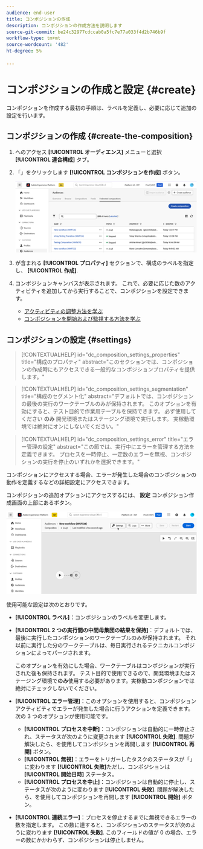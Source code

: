 ```yaml
---
audience: end-user
title: コンポジションの作成
description: コンポジションの作成方法を説明します
source-git-commit: be24c32977cdccab0a5fc7e77a033f4d2b746b9f
workflow-type: tm+mt
source-wordcount: '482'
ht-degree: 5%

---
```



# コンポジションの作成と設定 {#create}

コンポジションを作成する最初の手順は、ラベルを定義し、必要に応じて追加の設定を行います。

## コンポジションの作成 {#create-the-composition}

1. へのアクセス **[!UICONTROL オーディエンス]** メニューと選択 **[!UICONTROL 連合構成]** タブ。

1. 「」をクリックします **[!UICONTROL コンポジションを作成]** ボタン。

   ![](assets/composition-create.png)

1. が含まれる **[!UICONTROL プロパティ]** セクションで、構成のラベルを指定し、 **[!UICONTROL 作成]**.

1. コンポジションキャンバスが表示されます。 これで、必要に応じた数のアクティビティを追加してから実行することで、コンポジションを設定できます。

   * [アクティビティの調整方法を学ぶ](#action-activities)
   * [コンポジションを開始および監視する方法を学ぶ](#save)

## コンポジションの設定 {#settings}

>[!CONTEXTUALHELP]
>id="dc_composition_settings_properties"
>title="構成のプロパティ"
>abstract="このセクションでは、コンポジションの作成時にもアクセスできる一般的なコンポジションプロパティを提供します。"

>[!CONTEXTUALHELP]
>id="dc_composition_settings_segmentation"
>title="構成のセグメント化"
>abstract="デフォルトでは、コンポジションの最後の実行のワークテーブルのみが保持されます。 このオプションを有効にすると、テスト目的で作業用テーブルを保持できます。 必ず使用してください **のみ** 開発環境またはステージング環境で実行します。 実稼動環境では絶対にオンにしないでください。"

>[!CONTEXTUALHELP]
>id="dc_composition_settings_error"
>title="エラー管理の設定"
>abstract="この節では、実行中にエラーを管理する方法を定義できます。 プロセスを一時停止、一定数のエラーを無視、コンポジションの実行を停止のいずれかを選択できます。"

コンポジションにアクセスする場合、エラーが発生した場合のコンポジションの動作を定義するなどの詳細設定にアクセスできます。

コンポジションの追加オプションにアクセスするには、 **設定** コンポジション作成画面の上部にあるボタン。

![](assets/composition-create-settings.png)

使用可能な設定は次のとおりです。

* **[!UICONTROL ラベル]**：コンポジションのラベルを変更します。

* **[!UICONTROL 2 つの実行間の中間母集団の結果を保持]**：デフォルトでは、最後に実行したコンポジションのワークテーブルのみが保持されます。 それ以前に実行した分のワークテーブルは、毎日実行されるテクニカルコンポジションによってパージされます。

  このオプションを有効にした場合、ワークテーブルはコンポジションが実行された後も保持されます。 テスト目的で使用できるので、開発環境またはステージング環境で&#x200B;**のみ**&#x200B;使用する必要があります。実稼動コンポジションでは絶対にチェックしないでください。

* **[!UICONTROL エラー管理]**：このオプションを使用すると、コンポジションアクティビティでエラーが発生した場合に行うアクションを定義できます。 次の 3 つのオプションが使用可能です。

   * **[!UICONTROL プロセスを中断]**：コンポジションは自動的に一時停止され、ステータスが次のように変更されます **[!UICONTROL 失敗]**. 問題が解決したら、を使用してコンポジションを再開します **[!UICONTROL 再開]** ボタン。
   * **[!UICONTROL 無視]**：エラーをトリガーしたタスクのステータスが「」に変わります **[!UICONTROL 失敗]**&#x200B;ただし、コンポジションは **[!UICONTROL 開始日時]** ステータス。
   * **[!UICONTROL プロセスを中止]**：コンポジションは自動的に停止し、ステータスが次のように変わります **[!UICONTROL 失敗]**. 問題が解決したら、を使用してコンポジションを再開します **[!UICONTROL 開始]** ボタン。

* **[!UICONTROL 連続エラー]**：プロセスを停止するまでに無視できるエラーの数を指定します。 この数に達すると、コンポジションのステータスが次のように変わります **[!UICONTROL 失敗]**. このフィールドの値が 0 の場合、エラーの数にかかわらず、コンポジションは停止しません。
